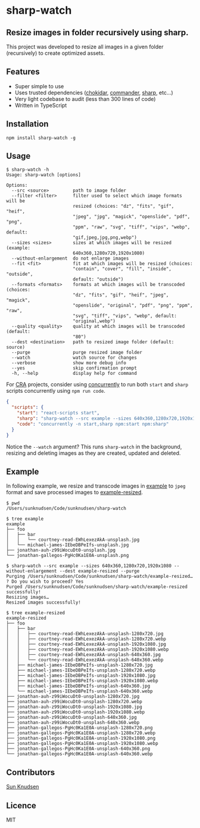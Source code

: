 # sharp-watch

## Resize images in folder recursively using sharp.

This project was developed to resize all images in a given folder (recursively) to create optimized assets.

## Features

- Super simple to use
- Uses trusted dependencies ([chokidar](https://www.npmjs.com/package/chokidar), [commander](https://www.npmjs.com/package/commander), [sharp](https://www.npmjs.com/package/sharp), etc…)
- Very light codebase to audit (less than 300 lines of code)
- Written in TypeScript

## Installation

```shell
npm install sharp-watch -g
```

## Usage

```console
$ sharp-watch -h
Usage: sharp-watch [options]

Options:
  --src <source>         path to image folder
  --filter <filter>      filter used to select which image formats will be
                         resized (choices: "dz", "fits", "gif", "heif",
                         "jpeg", "jpg", "magick", "openslide", "pdf", "png",
                         "ppm", "raw", "svg", "tiff", "vips", "webp", default:
                         "gif,jpeg,jpg,png,webp")
  --sizes <sizes>        sizes at which images will be resized (example:
                         640x360,1280x720,1920x1080)
  --without-enlargement  do not enlarge images
  --fit <fit>            fit at which images will be resized (choices:
                         "contain", "cover", "fill", "inside", "outside",
                         default: "outside")
  --formats <formats>    formats at which images will be transcoded (choices:
                         "dz", "fits", "gif", "heif", "jpeg", "magick",
                         "openslide", "original", "pdf", "png", "ppm", "raw",
                         "svg", "tiff", "vips", "webp", default:
                         "original,webp")
  --quality <quality>    quality at which images will be transcoded (default:
                         "80")
  --dest <destination>   path to resized image folder (default: source)
  --purge                purge resized image folder
  --watch                watch source for changes
  --verbose              show more debug info
  --yes                  skip confirmation prompt
  -h, --help             display help for command
```

For [CRA](https://www.npmjs.com/package/create-react-app) projects, consider using [concurrently](https://www.npmjs.com/package/concurrently) to run both `start` and `sharp` scripts concurrently using `npm run code`.

```json
{
  "scripts": {
    "start": "react-scripts start",
    "sharp": "sharp-watch --src example --sizes 640x360,1280x720,1920x1080 --without-enlargement --dest example-resized --watch",
    "code": "concurrently -n start,sharp npm:start npm:sharp"
  }
}
```

Notice the `--watch` argument? This runs `sharp-watch` in the background, resizing and deleting images as they are created, updated and deleted.

## Example

In following example, we resize and transcode images in [example](example) to `jpeg` format and save processed images to [example-resized](example-resized).

```console
$ pwd
/Users/sunknudsen/Code/sunknudsen/sharp-watch

$ tree example
example
├── foo
│   ├── bar
│   │   └── courtney-read-EWhLexezAkA-unsplash.jpg
│   └── michael-james-IEbeDBPeIfs-unsplash.jpg
├── jonathan-auh-z99iWocuDt0-unsplash.jpg
└── jonathan-gallegos-PgHc0Ka1E0A-unsplash.png

$ sharp-watch --src example --sizes 640x360,1280x720,1920x1080 --without-enlargement --dest example-resized --purge
Purging /Users/sunknudsen/Code/sunknudsen/sharp-watch/example-resized…
? Do you wish to proceed? Yes
Purged /Users/sunknudsen/Code/sunknudsen/sharp-watch/example-resized successfully!
Resizing images…
Resized images successfully!

$ tree example-resized
example-resized
├── foo
│   ├── bar
│   │   ├── courtney-read-EWhLexezAkA-unsplash-1280x720.jpg
│   │   ├── courtney-read-EWhLexezAkA-unsplash-1280x720.webp
│   │   ├── courtney-read-EWhLexezAkA-unsplash-1920x1080.jpg
│   │   ├── courtney-read-EWhLexezAkA-unsplash-1920x1080.webp
│   │   ├── courtney-read-EWhLexezAkA-unsplash-640x360.jpg
│   │   └── courtney-read-EWhLexezAkA-unsplash-640x360.webp
│   ├── michael-james-IEbeDBPeIfs-unsplash-1280x720.jpg
│   ├── michael-james-IEbeDBPeIfs-unsplash-1280x720.webp
│   ├── michael-james-IEbeDBPeIfs-unsplash-1920x1080.jpg
│   ├── michael-james-IEbeDBPeIfs-unsplash-1920x1080.webp
│   ├── michael-james-IEbeDBPeIfs-unsplash-640x360.jpg
│   └── michael-james-IEbeDBPeIfs-unsplash-640x360.webp
├── jonathan-auh-z99iWocuDt0-unsplash-1280x720.jpg
├── jonathan-auh-z99iWocuDt0-unsplash-1280x720.webp
├── jonathan-auh-z99iWocuDt0-unsplash-1920x1080.jpg
├── jonathan-auh-z99iWocuDt0-unsplash-1920x1080.webp
├── jonathan-auh-z99iWocuDt0-unsplash-640x360.jpg
├── jonathan-auh-z99iWocuDt0-unsplash-640x360.webp
├── jonathan-gallegos-PgHc0Ka1E0A-unsplash-1280x720.png
├── jonathan-gallegos-PgHc0Ka1E0A-unsplash-1280x720.webp
├── jonathan-gallegos-PgHc0Ka1E0A-unsplash-1920x1080.png
├── jonathan-gallegos-PgHc0Ka1E0A-unsplash-1920x1080.webp
├── jonathan-gallegos-PgHc0Ka1E0A-unsplash-640x360.png
└── jonathan-gallegos-PgHc0Ka1E0A-unsplash-640x360.webp
```

## Contributors

[Sun Knudsen](https://sunknudsen.com/)

## Licence

MIT
